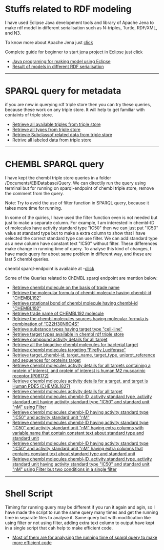 # Stuffs related to RDF modeling 

I have used Eclipse Java development tools and library of Apache Jena to make rdf model in different serialisation such as N-triples, Turtle, RDF/XML, and N3.

To know more about Apache Jena just [click](http://jena.apache.org)

Complete guide for beginner to start jena project in Eclipse just [click](http://www.iandickinson.me.uk/articles/jena-eclipse-helloworld/)   

- [ Java programing for making model using Eclipse]( https://github.com/Ashwini607/Project-work/blob/master/Documents/workspace/trial/src/trial)  
- [ Result of models in different RDF serialisation](https://github.com/Ashwini607/Project-work/blob/master/Documents)

---
# SPARQL query for metadata

if you are new in querying rdf triple store then you can try these queries, because these work on any triple store. It will help to get familiar with containts of triple store.  
 
- [Retrieve all available triples from triple store](https://github.com/Ashwini607/Project-work/blob/master/Documents/EBIDatabase/query/metadataQuery1.rq)
- [Retrieve all types from triple store](https://github.com/Ashwini607/Project-work/blob/master/Documents/EBIDatabase/query/metadataQuery2.rq)
- [Retrievie Subclassof related data from triple store](https://github.com/Ashwini607/Project-work/blob/master/Documents/EBIDatabase/query/metadataQuery3.rq)
- [Retrive all labeled data from triple store](https://github.com/Ashwini607/Project-work/blob/master/Documents/EBIDatabase/query/metadataQuery4.rq)

---
# CHEMBL SPARQL query

I have kept the chembl triple store queries in a folder /Documents/EBIDatabase/Query. We can directlly run the query using 
terminal but for running on sparql-endpoint of chembl triple store, remove the comment from the query. 

Note: Try to avoid the use of filter function in SPARQL query, because it takes more time for running.

In some of the quiries, I have used the filter function even is not needed but just to make a separate column.
For example, I am interested in chembl-ID of molecules have activity standard type "IC50" then we can just put "IC50" value at standard type but to make a extra column to show that I have selected the correct standard type can use filter. We can add standard type as a
new column have constant text "IC50" without filter. These differences make change in running time of query. To analyse this kind of changes, I have made query for about same problem in different way, and these are last 5 chembl queries.  

chembl sparql-endpoint is available at -[click](http://www.ebi.ac.uk/rdf/services/chembl/sparql?)

Some of the Queries related to ChEMBL sparql endpoint are mention below: 

- [Retrieve chembl molecule on the basis of trade name](https://github.com/Ashwini607/Project-work/blob/master/Documents/EBIDatabase/query/moleculeSourceForTradeName.rq)
- [Retrieve the molecular formula of chembl molecule having chembl-id "CHEMBL192"](https://github.com/Ashwini607/Project-work/blob/master/Documents/EBIDatabase/query/molFormulaof192Molecule.rq)
- [Retrieve rotational bond of chembl molecule having chembl-id  "CHEMBL192"](https://github.com/Ashwini607/Project-work/blob/master/Documents/EBIDatabase/query/rotbonOf192Molecule.rq)
- [Retrieve trade name of CHEMBL192 molecule](https://github.com/Ashwini607/Project-work/blob/master/Documents/EBIDatabase/query/tradeNameOf192Molecule.rq)
- [Retrieve the chembl molecules sources having molecular formula is combination of “C22H30N6O4S”](https://github.com/Ashwini607/Project-work/blob/master/Documents/EBIDatabase/query/sourceForMolecularFormula.rq)
- [Retrieve substance types having target type "cell-line"](https://github.com/Ashwini607/Project-work/blob/master/Documents/EBIDatabase/query/substanceTypeToCell-line.rq)
- [Retrieve target types available in chembl rdf triple store](https://github.com/Ashwini607/Project-work/blob/master/Documents/EBIDatabase/query/targetType.rq)
- [Retrieve compound activity details for all target](https://github.com/Ashwini607/Project-work/blob/master/Documents/EBIDatabase/query/compoundActDetails.rq)
- [Retrieve all the bioactive chembl molecules for bacterial target](https://github.com/Ashwini607/Project-work/blob/master/Documents/EBIDatabase/query/bacterialTargetData.rq)
- [Retrieve chembl molecules targeting “Firefly Luciferase”](https://github.com/Ashwini607/Project-work/blob/master/Documents/EBIDatabase/query/compoundToFirLuciferase.rq)
- [Retrieve target_chembl-id, target_name, target_type, uniprot_reference and sequences for proteins target](https://github.com/Ashwini607/Project-work/blob/master/Documents/EBIDatabase/query/compoundDetailsForProteinTar.rq)
- [Retrieve chembl molecules activity details for all targets containing a protein of interest, and protein of interest is human M2 muscarinic receptor (P08172)](https://github.com/Ashwini607/Project-work/blob/master/Documents/EBIDatabase/query/P08172CompActAssTarDet.rq)
- [Retrieve chembl molecules activity details for a target, and target is Human PDE5 (CHEMBL1827)](https://github.com/Ashwini607/Project-work/blob/master/Documents/EBIDatabase/query/detailsForTarget.rq)
- [Retrieve chembl molecules activity details for all target](https://github.com/Ashwini607/Project-work/blob/master/Documents/EBIDatabase/query/compoundActDetails.rq)
- [Retrieve chembl molecules chembl-ID, activity standard type, activity standard unit having activity standard type "IC50" and standard unit "nM" using Filter](https://github.com/Ashwini607/Project-work/blob/master/Documents/EBIDatabase/query/IC50Compounds.rq)
- [Retrieve chembl molecules chembl-ID having activity standard type "IC50" and activity standard unit "nM"](https://github.com/Ashwini607/Project-work/blob/master/Documents/EBIDatabase/query/IC50Compounds_1.rq)
- [Retrieve chembl molecules chembl-ID having activity standard type "IC50" and activity standard unit "nM" having extra columns with variable name that contain constant text about standard type and standard unit](https://github.com/Ashwini607/Project-work/blob/master/Documents/EBIDatabase/query/IC50Compounds_2.rq)
- [Retrieve chembl molecules chembl-ID having activity standard type "IC50" and activity standard unit "nM" having extra columns that contains constant text about standard type and standard unit](https://github.com/Ashwini607/Project-work/blob/master/Documents/EBIDatabase/query/IC50Compounds_3.rq)
- [Retrieve chembl molecules chembl-ID, activity standard type, activity standard unit having activity standard type "IC50" and standard unit "nM" using Filter but two conditions in a single filter](https://github.com/Ashwini607/Project-work/blob/master/Documents/EBIDatabase/query/IC50Compounds_4.rq)


---

# Shell Script

Timimg for running query may be different if you run it again and agin, so I have made the script to run the same query many times and get the running time in separate files to analyse it. 
Same query but with modification like using filter or not using filter, adding extra text column to output have kept in a single script that cah help to make efficient code. 

- [Most of them are for analysing the running time of sparql query to make more efficient code](https://github.com/Ashwini607/Project-work/blob/master/Documents/bin)
